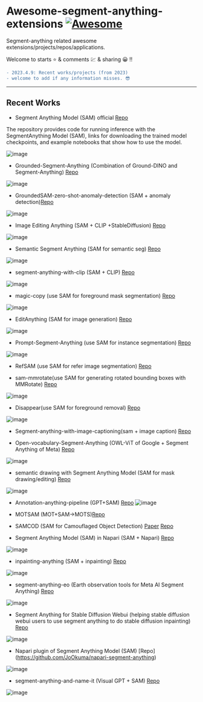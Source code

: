 #  Awesome-segment-anything-extensions [![Awesome](https://awesome.re/badge.svg)](https://awesome.re)

Segment-anything related awesome extensions/projects/repos/applications.

Welcome to starts ⭐ & comments 💹 & sharing 😀 !!

```diff
- 2023.4.9: Recent works/projects (from 2023) 
- welcome to add if any information misses. 😎
```

---


## Recent Works
- Segment Anything Model (SAM) official [Repo](https://github.com/facebookresearch/segment-anything)

The repository provides code for running inference with the SegmentAnything Model (SAM), links for downloading the trained model checkpoints, and example notebooks that show how to use the model.

![image](https://user-images.githubusercontent.com/65257938/230819542-5e82c99a-1c5b-43a2-9118-e79cfd2b377f.png)

- Grounded-Segment-Anything (Combination of Ground-DINO and Segment-Anything) [Repo](https://github.com/IDEA-Research/Grounded-Segment-Anything#grounded-segment-anything)

![image](https://user-images.githubusercontent.com/65257938/230819682-b2987eb9-24dd-467b-b7e2-203236f4c969.png)

- GroundedSAM-zero-shot-anomaly-detection (SAM + anomaly detection)[Repo](https://github.com/caoyunkang/GroundedSAM-zero-shot-anomaly-detection)

![image](https://user-images.githubusercontent.com/65257938/230824120-4efa057e-6a0f-41d5-b995-768496d1edcc.png)

- Image Editing Anything (SAM + CLIP +StableDiffusion) [Repo](https://github.com/feizc/IEA)

![image](https://user-images.githubusercontent.com/65257938/231331898-cfac7986-1638-4059-8bb5-56227256b0a6.png)

- Semantic Segment Anything (SAM for semantic seg) [Repo](https://github.com/fudan-zvg/Semantic-Segment-Anything)

![image](https://user-images.githubusercontent.com/65257938/231338058-34f36f1d-4aad-404d-8c0c-13a5de3b14c0.png)


- segment-anything-with-clip (SAM + CLIP) [Repo](https://github.com/Curt-Park/segment-anything-with-clip)
 
![image](https://user-images.githubusercontent.com/65257938/230819815-f20f80db-f234-45e3-a9ce-7638c564ce22.png)


- magic-copy (use SAM for foreground mask segmentation) [Repo](https://github.com/kevmo314/magic-copy)
 
![image](https://user-images.githubusercontent.com/65257938/230820035-216af991-6cf5-4207-9a25-40e7564a3cd1.png)

- EditAnything (SAM for image generation) [Repo](https://github.com/sail-sg/EditAnything)

![image](https://user-images.githubusercontent.com/65257938/230915204-70634971-e6cf-4a7c-88f7-388265e9cf3b.png)


- Prompt-Segment-Anything (use SAM for instance segmentation) [Repo](https://github.com/RockeyCoss/Prompt-Segment-Anything)
 
![image](https://user-images.githubusercontent.com/65257938/230820059-77098b16-a15e-4563-8a09-919ab49d3a0f.png)

- RefSAM (use SAM for refer image segmentation) [Repo](https://github.com/helblazer811/RefSAM)

- sam-mmrotate(use SAM for generating rotated bounding boxes with MMRotate) [Repo](https://github.com/Li-Qingyun/sam-mmrotate)
 
![image](https://user-images.githubusercontent.com/65257938/230820243-c301554b-bccb-477f-aa28-f69865f6afeb.png)

- Disappear(use SAM for foreground removal) [Repo](https://github.com/jinfagang/Disappear)
 
![image](https://user-images.githubusercontent.com/65257938/230820344-18c7d48c-3704-4c91-b93a-e4999e1b9539.png)

- Segment-anything-with-image-captioning(sam + image caption) [Repo](https://github.com/bnabis93/segment-anything-image-search)


- Open-vocabulary-Segment-Anything (OWL-ViT of Google + Segment Anything of Meta) [Repo](https://github.com/ngthanhtin/owlvit_segment_anything)

![image](https://user-images.githubusercontent.com/65257938/230872515-7ea34489-2422-4bcf-aa05-1dd6adbb420c.png)

- semantic drawing with Segment Anything Model (SAM for mask drawing/editing) [Repo](https://github.com/lujiazho/SegDrawer)

![image](https://user-images.githubusercontent.com/65257938/230872776-454f7d84-995f-45b3-9586-315199c8aa72.png)

- Annotation-anything-pipeline (GPT+SAM) [Repo](https://github.com/Yuqifan1117/Annotation-anything-pipeline)
![image](https://user-images.githubusercontent.com/65257938/230908343-be5840bc-d824-4cbd-b881-9842e2d23844.png)

- MOTSAM (MOT+SAM->MOTS)[Repo](https://github.com/BingfengYan/MOTSAM)

- SAMCOD (SAM for Camouflaged Object Detection) [Paper](https://arxiv.org/abs/2304.04709) [Repo](https://github.com/luckybird1994/SAMCOD)

- Segment Anything Model (SAM) in Napari (SAM + Napari) [Repo](https://github.com/MIC-DKFZ/napari-sam)

![image](https://user-images.githubusercontent.com/65257938/231332215-abacbf73-f2af-4ec9-a36f-0d6d973406ee.png)

- inpainting-anything (SAM + inpainting) [Repo](https://github.com/geekyutao/Inpaint-Anything)

![image](https://user-images.githubusercontent.com/65257938/231332320-d8d43a47-e416-404a-bab9-a4bfc7bf82f3.png)

- segment-anything-eo (Earth observation tools for Meta AI Segment Anything) [Repo](https://github.com/aliaksandr960/segment-anything-eo)

![image](https://user-images.githubusercontent.com/65257938/231364402-c98bd73f-5d95-4d46-8904-7a92d24c297c.png)

- Segment Anything for Stable Diffusion Webui (helping stable diffusion webui users to use segment anything to do stable diffusion inpainting) [Repo]()

![image](https://user-images.githubusercontent.com/65257938/231364701-54314d6b-2a93-4485-a266-9ccb20247839.png)

- Napari plugin of Segment Anything Model (SAM) [Repo] (https://github.com/JoOkuma/napari-segment-anything)

![image](https://user-images.githubusercontent.com/65257938/231364852-7af40363-e733-4bc6-9c42-e7411e105702.png)

- segment-anything-and-name-it (Visual GPT + SAM) [Repo](https://github.com/Cheems-Seminar/segment-anything-and-name-it)

![image](https://user-images.githubusercontent.com/65257938/231365544-b88a8628-c396-4263-8d7a-baa1d35717d7.png)

